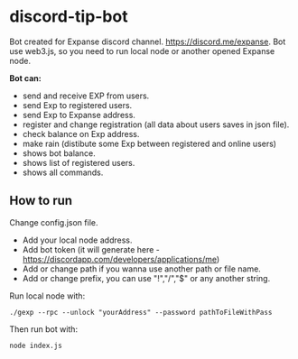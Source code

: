 
# discord-tip-bot

Bot created for Expanse discord channel. <https://discord.me/expanse>.
Bot use web3.js, so you need to run local node or another opened Expanse node.

**Bot can:**
* send and receive EXP from users. 
* send Exp to registered users.
* send Exp to Expanse address.
* register and change registration (all data about users saves in json file).
* check balance on Exp address.
* make rain (distibute some Exp between registered and online users)
* shows bot balance.
* shows list of registered users.
* shows all commands.




## How to run
Change config.json file. 
* Add your local node address.
* Add bot token (it will generate here - <https://discordapp.com/developers/applications/me>)
* Add or change path if you wanna use another path or file name.
* Add or change prefix, you can use "!","/","$" or any another string.

Run local node with:

	./gexp --rpc --unlock "yourAddress" --password pathToFileWithPass
Then run bot with:
	
    node index.js
